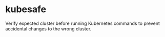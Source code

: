 # kubesafe
Verify expected cluster before running Kubernetes commands to prevent accidental changes to the wrong cluster.
